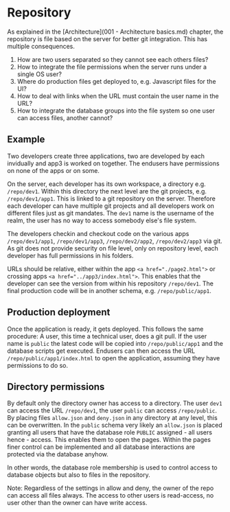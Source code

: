 # Repository

As explained in the [Architecture](001 - Architecture basics.md) chapter, the repository is file based on the server for better git integration.
This has multiple consequences.

1. How are two users separated so they cannot see each others files?
1. How to integrate the file permissions when the server runs under a single OS user?
1. Where do production files get deployed to, e.g. Javascript files for the UI?
1. How to deal with links when the URL must contain the user name in the URL?
1. How to integrate the database groups into the file system so one user can access files, another cannot?

## Example

Two developers create three applications, two are developed by each invidually and app3 is worked on together.
The endusers have permissions on none of the apps or on some.

On the server, each developer has its own workspace, a directory e.g. `/repo/dev1`. Within this directory the next level are the git projects, e.g. `/repo/dev1/app1`. This is linked to a git repository on the server. Therefore each developer can have multiple git projects and all developers work on different files just as git mandates. The `dev1` name is the username of the realm, the user has no way to access somebody else's file system. 

The developers checkin and checkout code on the various apps `/repo/dev1/app1`, `/repo/dev1/app3`, `/repo/dev2/app2`, `/repo/dev2/app3` via git. As git does not provide security on file level, only on repository level, each developer has full permissions in his folders.

URLs should be relative, either within the app `<a href="./page2.html">` or crossing apps `<a href="../app3/index.html">`.
This enables that the developer can see the version from within his repository `/repo/dev1`. The final production code will be in another schema, e.g. `/repo/public/app1`.

## Production deployment

Once the application is ready, it gets deployed. This follows the same procedure: A user, this time a technical user, does a git pull. If the user name is `public` the latest code will be copied into `/repo/public/app1` and the database scripts get executed. 
Endusers can then access the URL `/repo/public/app1/index.html` to open the application, assuming they have permissions to do so.

## Directory permissions

By default only the directory owner has access to a directory. The user `dev1` can access the URL `/repo/dev1`, the user `public` can access `/repo/public`. By placing files `allow.json` and `deny.json` in any directory at any level, this can be overwritten. In the `public` schema very likely an `allow.json` is placed granting all users that have the database role `PUBLIC` assigned - all users hence - access. This enables them to open the pages. Within the pages finer control can be implemented and all database interactions are protected via the database anyhow.

In other words, the database role membership is used to control access to database objects but also to files in the repository.

Note: Regardless of the settings in allow and deny, the owner of the repo can access all files always. The access to other users is read-access, no user other than the owner can have write access. 

